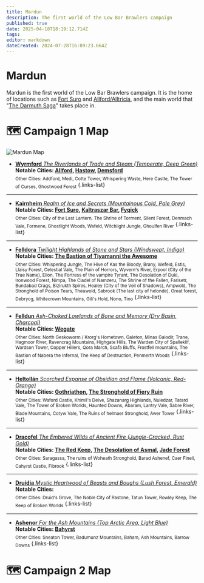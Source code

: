 ```yaml
---
title: Mardun
description: The first world of the Low Bar Brawlers campaign
published: true
date: 2025-04-18T18:19:12.714Z
tags: 
editor: markdown
dateCreated: 2024-07-28T16:09:23.664Z
---
```


# Mardun
Mardun is the first world of the Low Bar Brawlers campaign. It is the home of locations such as [Fort Suro](/locations/Mardun/Fort-Suro) and [Allford/Alltricia](/locations/Mardun/Allford), and the main world that "[The Darmuth Saga](/Seasons/campaign_1/Season_2)" takes place in.

# 🗺️ Campaign 1 Map

<img src="/maps/mardun.webp" class="img-fluid" alt="Mardun Map">


- [**Wyrmford** *The Riverlands of Trade and Steam (Temperate, Deep Green)*](/locations/Mardun/Wyrmford)  
**Notable Cities: [Allford](/locations/Mardun/Allford), [Hastow](/locations/Mardun/Hastow), [Demsford](/locations/Mardun/Demsford)**  
<sub>Other Cities: Addford, Medi, Cotte Tower, Whispering Waste, Here Castle, The Tower of Curses, Ghostwood Forest</sub>
{.links-list}
---

- [**Kairnheim** *Realm of Ice and Secrets (Mountainous Cold, Pale Grey)*](/locations/Mardun/Kairnheim)  
**Notable Cities: [Fort Suro](/locations/Mardun/Fort-Suro), [Kaltraszar Bar](/locations/Mardun/Kaltraszar-Bar), [Fyqick](/locations/Mardun/Fyqick)**  
<sub>Other Cities: City of the Last Lantern, The Shrine of Torment, Silent Forest, Denmach Vale, Formene, Ghostlight Woods, Wafeld, Witchlight Jungle, Ghoulfen River</sub>
{.links-list}
---

- [**Felldora** *Twilight Highlands of Stone and Stars (Windswept, Indigo)*](/locations/Mardun/Felldora)  
**Notable Cities: [The Bastion of Tiyamanni the Awesome](/locations/Mardun/The-Bastion-of-Tiyamanni-the-Awesome)**  
<sub>Other Cities: Whispering Jungle, The Hive of Kas the Bloody, Brany, Wefeld, Estis, Llaisy Forest, Celestial Vale, The Plain of Horrors, Wyvern's River, Erpool (City of the True Name), Ellon, The Fortress of the vampire Tyrant, The Desolation of Duki, Ironwood Forest, Nimpa, The Ciadel of Namzeru, The Shrine of the Fallen, Farisetr, Bundabad Crags, Bizirukth Spires, Healey (City of the Veil of Shadows), Ampwold, The Stronghold of Poison Tears, Theawold, Sabrook (The last city of helonde), Great forest, Debrycg, Whitecrown Mountains, Gili's Hold, Nono, Tino</sub>
{.links-list}
---

- [**Felldun** *Ash-Choked Lowlands of Bone and Memory (Dry Basin, Charcoal)*](/locations/Mardun/Felldun)  
**Notable Cities: [Wegate](/locations/Mardun/Wegate)**  
<sub>Other Cities: North Geskoworm / Krorg's Hometown, Galeton, Minas Galodir, Trane, Hagmoor River, Ravencrag Mountains, Highgate Hills, The Warden City of Spalleklif, Wardson Tower, Copper Hillers, Qora March, Scafa Bluffs, Frostfell mountains, The Bastion of Nabera the Infernal, The Keep of Destruction, Penmerth Woods</sub>
{.links-list}
---

- [**Heltollán** *Scorched Expanse of Obsidian and Flame (Volcanic, Red-Orange)*](/locations/Mardun/Heltollán)  
**Notable Cities: [Gothriathon](/locations/Mardun/Gothriathon), [The Stronghold of Fiery Ruin](/locations/Mardun/The-Stronghold-of-Fiery-Ruin)**  
<sub>Other Cities: Waford Castle, Khimil's Delve, Shazanarg Highlands, Nuledzar, Tatard Vale, The Tower of Broken Worlds, Haunted Downs, Abaram, Lantry Vale, Sabre River, Blade Mountains, Cotyw Vale, The Ruins of helmaer Stronghold, Awer Tower</sub>
{.links-list}
---

- [**Dracofel** *The Embered Wilds of Ancient Fire (Jungle-Cracked, Rust Gold)*](/locations/Mardun/Dracofel)  
**Notable Cities: [The Red Keep](/organizations/The-Red-Keep), [The Desolation of Asmal](/locations/Mardun/The-Desolation-of-Asmal), [Jade Forest](/locations/Mardun/Jade-Forest)**  
<sub>Other Cities: Saragassa, The ruins of Woheath Stronghold, Barad Ashenef, Caer Fineli, Cahyrst Castle, Fibrook</sub>
{.links-list}
---

- [**Druidia** *Mystic Heartwood of Beasts and Boughs (Lush Forest, Emerald)*](/locations/Mardun/Druidia)  
**Notable Cities:**  
<sub>Other Cities: Druid's Grove, The Noble City of Rastone, Tatun Tower, Rowley Keep, The Keep of Broken Worlds</sub>
{.links-list}
---

- [**Ashenor** *For the Ash Mountains (Top Arctic Area, Light Blue)*](/locations/Mardun/Ashenor)  
**Notable Cities: [Bahyrst](/locations/Mardun/Bahyrst)**  
<sub>Other Cities: Sneaton Tower, Badumunz Mountains, Baham, Ash Mountains, Barrow Downs</sub>
{.links-list}






# 🗺️ Campaign 2 Map